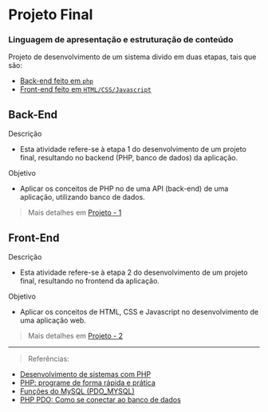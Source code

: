 # Projeto Final

### Linguagem de apresentação e estruturação de conteúdo

Projeto de desenvolvimento de um sistema divido em duas etapas, tais que são:

* [Back-end feito em `php`](#Back-End)
* [Front-end feito em `HTML/CSS/Javascript`](#Front-End)

## Back-End

Descrição

* Esta atividade refere-se à etapa 1 do desenvolvimento de um projeto final, resultando no backend (PHP, banco de dados) da aplicação.

Objetivo

* Aplicar os conceitos de PHP no de uma API (back-end) de uma aplicação, utilizando banco de
  dados.

> Mais detalhes em [Projeto - 1](https://github.com/GTCSanmar/Trampo/tree/main/Docs/Projeto_1_-_Backend_em_PHP.pdf)

## Front-End

Descrição

* Esta atividade refere-se à etapa 2 do desenvolvimento de um projeto final, resultando no frontend da aplicação.

Objetivo

* Aplicar os conceitos de HTML, CSS e Javascript no desenvolvimento de uma aplicação web.

> Mais detalhes em [Projeto - 2
> ](https://github.com/GTCSanmar/Trampo/tree/main/Docs/Projeto_2_-_Front-end_com_HTML,_CSS_e_JS.pdf)

---



> Referências:

* [Desenvolvimento de sistemas com PHP](https://integrada.minhabiblioteca.com.br/reader/books/9788595023222)
* [PHP: programe de forma rápida e prática](https://integrada.minhabiblioteca.com.br/reader/books/9786558110224)
* [Funções do MySQL (PDO_MYSQL)](https://www.php.net/manual/pt_BR/ref.pdo-mysql.php)
* [PHP PDO: Como se conectar ao banco de dados](https://www.devmedia.com.br/php-pdo-como-se-conectar-ao-banco-de-dados/37211)
